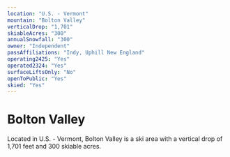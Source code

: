```yaml
---
location: "U.S. - Vermont"
mountain: "Bolton Valley"
verticalDrop: "1,701"
skiableAcres: "300"
annualSnowfall: "300"
owner: "Independent"
passAffiliations: "Indy, Uphill New England"
operating2425: "Yes"
operated2324: "Yes"
surfaceLiftsOnly: "No"
openToPublic: "Yes"
skied: "Yes"
---
```


# Bolton Valley

Located in U.S. - Vermont, Bolton Valley is a ski area with a vertical drop of 1,701 feet and 300 skiable acres.